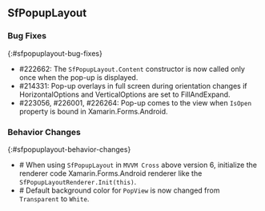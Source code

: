 ## SfPopupLayout

### Bug Fixes
{:#sfpopuplayout-bug-fixes}

* \#222662: The `SfPopupLayout.Content` constructor is now called only once when the pop-up is displayed.
* \#214331: Pop-up overlays in full screen during orientation changes if HorizontalOptions and VerticalOptions are set to FillAndExpand.
* \#223056, #226001, #226264: Pop-up comes to the view when `IsOpen` property is bound in Xamarin.Forms.Android.

### Behavior Changes 
{:#sfpopuplayout-behavior-changes}

* \# When using `SfPopupLayout` in `MVVM Cross` above version 6, initialize the renderer code Xamarin.Forms.Android renderer like the `SfPopupLayoutRenderer.Init(this)`.
* \# Default background color for `PopView` is now changed from `Transparent` to `White`.


